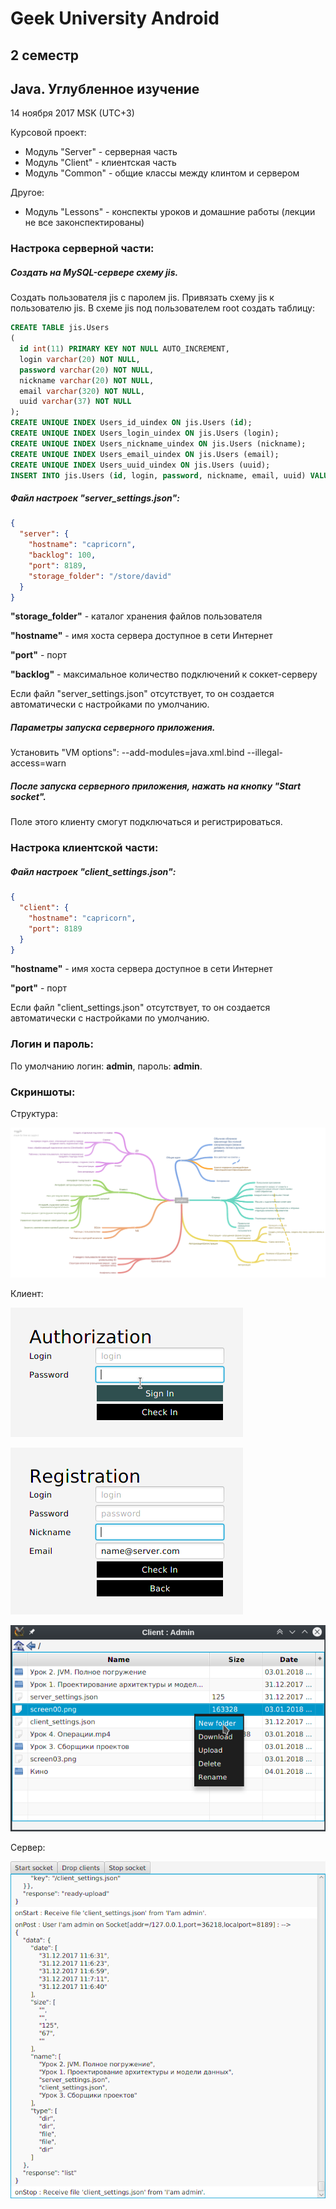 # Geek University Android 
## 2 семестр
## Java. Углубленное изучение
14 ноября 2017 MSK (UTC+3)

Курсовой проект:
- Модуль "Server" - серверная часть 
- Модуль "Client" - клиентская часть
- Модуль "Common" - общие классы между клинтом и сервером

Другое:
- Модуль "Lessons" - конспекты уроков и домашние работы (лекции не все законспектированы)

### Настрока серверной части:

##### Создать на MySQL-сервере схему jis.
Создать пользователя jis с паролем jis. Привязать схему jis к пользователю jis.
В схеме jis под пользователем root создать таблицу:

```sql
CREATE TABLE jis.Users
(
  id int(11) PRIMARY KEY NOT NULL AUTO_INCREMENT,
  login varchar(20) NOT NULL,
  password varchar(20) NOT NULL,
  nickname varchar(20) NOT NULL,
  email varchar(320) NOT NULL,
  uuid varchar(37) NOT NULL
);
CREATE UNIQUE INDEX Users_id_uindex ON jis.Users (id);
CREATE UNIQUE INDEX Users_login_uindex ON jis.Users (login);
CREATE UNIQUE INDEX Users_nickname_uindex ON jis.Users (nickname);
CREATE UNIQUE INDEX Users_email_uindex ON jis.Users (email);
CREATE UNIQUE INDEX Users_uuid_uindex ON jis.Users (uuid);
INSERT INTO jis.Users (id, login, password, nickname, email, uuid) VALUES (1, 'admin', 'admin', 'Admin', 'gDavidLevy@gmail.com', '1000');
```

##### Файл настроек "server_settings.json":
```json
{
  "server": {
    "hostname": "capricorn",
    "backlog": 100,
    "port": 8189,
    "storage_folder": "/store/david"  
  }
}
```
**"storage_folder"** - каталог хранения файлов пользователя

**"hostname"** - имя хоста сервера доступное в сети Интернет

**"port"** - порт

**"backlog"** - максимальное количество подключений к соккет-серверу 

Если файл "server_settings.json" отсутствует, то он создается автоматически с настройками по умолчанию.

##### Параметры запуска серверного приложения.

Установить "VM options": --add-modules=java.xml.bind --illegal-access=warn

##### После запуска серверного приложения, нажать на кнопку "Start socket". 
Поле этого клиенту смогут подключаться и регистрироваться.

### Настрока клиентской части:

##### Файл настроек "сlient_settings.json":
```json
{
  "client": {
    "hostname": "capricorn",
    "port": 8189
  }
}
```
**"hostname"** - имя хоста сервера доступное в сети Интернет

**"port"** - порт

Если файл "сlient_settings.json" отсутствует, то он создается автоматически с настройками по умолчанию.

### Логин и пароль:
По умолчанию логин: **admin**, пароль: **admin**.

### Скриншоты:

Структура:

![Alt text](screen00.png)

Клиент:

![Alt text](screen01.png)

![Alt text](screen02.png)

![Alt text](screen03.png)

Сервер:

![Alt text](screen04.png)

